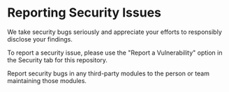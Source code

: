 # Reporting Security Issues
We take security bugs seriously and appreciate your efforts to responsibly disclose your findings.

To report a security issue, please use the "Report a Vulnerability" option in the Security tab for this repository.

Report security bugs in any third-party modules to the person or team maintaining those modules.
